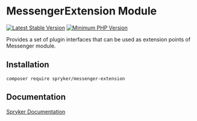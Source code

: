 # MessengerExtension Module
[![Latest Stable Version](https://poser.pugx.org/spryker/messenger-extension/v/stable.svg)](https://packagist.org/packages/spryker/messenger-extension)
[![Minimum PHP Version](https://img.shields.io/badge/php-%3E%3D%208.3-8892BF.svg)](https://php.net/)

Provides a set of plugin interfaces that can be used as extension points of Messenger module.

## Installation

```
composer require spryker/messenger-extension
```

## Documentation

[Spryker Documentation](https://docs.spryker.com)
